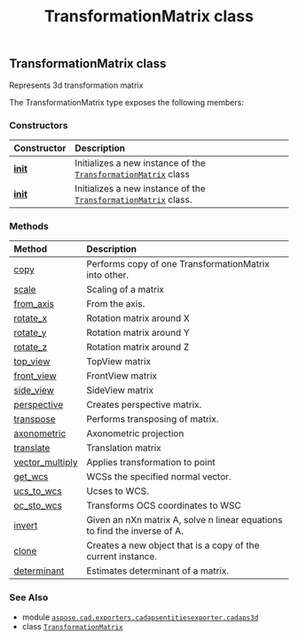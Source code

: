 ﻿---
title: TransformationMatrix class
second_title: Aspose.CAD for Python via .NET API References
description: 
type: docs
weight: 20
url: /aspose.cad.exporters.cadapsentitiesexporter.cadaps3d/transformationmatrix/
is_root: false
---

## TransformationMatrix class

Represents 3d transformation matrix



The TransformationMatrix type exposes the following members:

### Constructors
| Constructor | Description |
| :- | :- |
| [__init__](/cad/python-net/aspose.cad.exporters.cadapsentitiesexporter.cadaps3d/transformationmatrix/__init__/#) | Initializes a new instance of the [`TransformationMatrix`](/cad/python-net/aspose.cad.exporters.cadapsentitiesexporter.cadaps3d/transformationmatrix) class |
| [__init__](/cad/python-net/aspose.cad.exporters.cadapsentitiesexporter.cadaps3d/transformationmatrix/__init__/#list-bool) | Initializes a new instance of the [`TransformationMatrix`](/cad/python-net/aspose.cad.exporters.cadapsentitiesexporter.cadaps3d/transformationmatrix) class. |


### Methods
| Method | Description |
| :- | :- |
| [copy](/cad/python-net/aspose.cad.exporters.cadapsentitiesexporter.cadaps3d/transformationmatrix/copy/#aspose.cad.exporters.cadapsentitiesexporter.cadaps3d.TransformationMatrix) | Performs copy of one TransformationMatrix into other. |
| [scale](/cad/python-net/aspose.cad.exporters.cadapsentitiesexporter.cadaps3d/transformationmatrix/scale/#float-float-float) | Scaling of a matrix |
| [from_axis](/cad/python-net/aspose.cad.exporters.cadapsentitiesexporter.cadaps3d/transformationmatrix/from_axis/#aspose.cad.exporters.cadapsentitiesexporter.cadaps3d.Point3D-aspose.cad.exporters.cadapsentitiesexporter.cadaps3d.Point3D-aspose.cad.exporters.cadapsentitiesexporter.cadaps3d.Point3D) | From the axis. |
| [rotate_x](/cad/python-net/aspose.cad.exporters.cadapsentitiesexporter.cadaps3d/transformationmatrix/rotate_x/#float) | Rotation matrix around X |
| [rotate_y](/cad/python-net/aspose.cad.exporters.cadapsentitiesexporter.cadaps3d/transformationmatrix/rotate_y/#float) | Rotation matrix around Y |
| [rotate_z](/cad/python-net/aspose.cad.exporters.cadapsentitiesexporter.cadaps3d/transformationmatrix/rotate_z/#float) | Rotation matrix around Z |
| [top_view](/cad/python-net/aspose.cad.exporters.cadapsentitiesexporter.cadaps3d/transformationmatrix/top_view/#) | TopView matrix |
| [front_view](/cad/python-net/aspose.cad.exporters.cadapsentitiesexporter.cadaps3d/transformationmatrix/front_view/#) | FrontView matrix |
| [side_view](/cad/python-net/aspose.cad.exporters.cadapsentitiesexporter.cadaps3d/transformationmatrix/side_view/#) | SideView matrix |
| [perspective](/cad/python-net/aspose.cad.exporters.cadapsentitiesexporter.cadaps3d/transformationmatrix/perspective/#float-float-float-float-float) | Creates perspective matrix. |
| [transpose](/cad/python-net/aspose.cad.exporters.cadapsentitiesexporter.cadaps3d/transformationmatrix/transpose/#aspose.cad.exporters.cadapsentitiesexporter.cadaps3d.TransformationMatrix) | Performs transposing of matrix. |
| [axonometric](/cad/python-net/aspose.cad.exporters.cadapsentitiesexporter.cadaps3d/transformationmatrix/axonometric/#float-float) | Axonometric projection |
| [translate](/cad/python-net/aspose.cad.exporters.cadapsentitiesexporter.cadaps3d/transformationmatrix/translate/#float-float-float) | Translation matrix |
| [vector_multiply](/cad/python-net/aspose.cad.exporters.cadapsentitiesexporter.cadaps3d/transformationmatrix/vector_multiply/#list) | Applies transformation to point |
| [get_wcs](/cad/python-net/aspose.cad.exporters.cadapsentitiesexporter.cadaps3d/transformationmatrix/get_wcs/#aspose.cad.exporters.cadapsentitiesexporter.cadaps3d.Point3D) | WCSs the specified normal vector. |
| [ucs_to_wcs](/cad/python-net/aspose.cad.exporters.cadapsentitiesexporter.cadaps3d/transformationmatrix/ucs_to_wcs/#aspose.cad.exporters.cadapsentitiesexporter.cadaps3d.Point3D-aspose.cad.exporters.cadapsentitiesexporter.cadaps3d.Point3D) | Ucses to WCS. |
| [oc_sto_wcs](/cad/python-net/aspose.cad.exporters.cadapsentitiesexporter.cadaps3d/transformationmatrix/oc_sto_wcs/#aspose.cad.exporters.cadapsentitiesexporter.cadaps3d.Point3D) | Transforms OCS coordinates to WSC |
| [invert](/cad/python-net/aspose.cad.exporters.cadapsentitiesexporter.cadaps3d/transformationmatrix/invert/#) | Given an nXn matrix A, solve n linear equations to find the inverse of A. |
| [clone](/cad/python-net/aspose.cad.exporters.cadapsentitiesexporter.cadaps3d/transformationmatrix/clone/#) | Creates a new object that is a copy of the current instance. |
| [determinant](/cad/python-net/aspose.cad.exporters.cadapsentitiesexporter.cadaps3d/transformationmatrix/determinant/#) | Estimates determinant of a matrix. |



### See Also
* module [`aspose.cad.exporters.cadapsentitiesexporter.cadaps3d`](..)
* class [`TransformationMatrix`](/cad/python-net/aspose.cad.exporters.cadapsentitiesexporter.cadaps3d/transformationmatrix)
